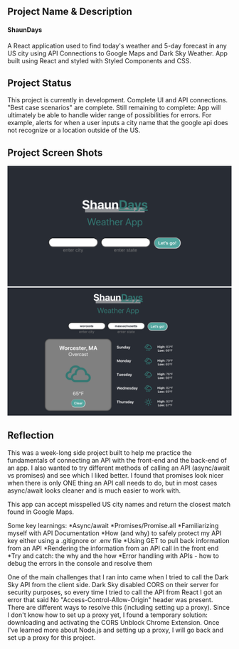 ## Project Name & Description

#### ShaunDays 

A React application used to find today's weather and 5-day forecast in any US city using API Connections to Google Maps and Dark Sky Weather.  App built using React and styled with Styled Components and CSS.

## Project Status

This project is currently in development. Complete UI and API connections.  "Best case scenarios" are complete.
Still remaining to complete: App will ultimately be able to handle wider range of possibilities for errors.  For example, alerts for when a user inputs a city name that the google api does not recognize or a location outside of the US.

## Project Screen Shots
![Main screen screenshot](./public/screenshot1.png?raw=true "Main Screen")
![Search for weather screenshot](./public/screenshot2.png?raw=true "Search for misspelled city")


## Reflection

This was a week-long side project built to help me practice the fundamentals of connecting an API with the front-end and the back-end of an app.  I also wanted to try different methods of calling an API (async/await vs promises) and see which I liked better.  I found that promises look nicer when there is only ONE thing an API call needs to do, but in most cases async/await looks cleaner and is much easier to work with.

This app can accept misspelled US city names and return the closest match found in Google Maps.

Some key learnings:
*Async/await
*Promises/Promise.all
*Familiarizing myself with API Documentation
*How (and why) to safely protect my API key either using a .gitignore or .env file
*Using GET to pull back information from an API
*Rendering the information from an API call in the front end
*Try and catch: the why and the how
*Error handling with APIs - how to debug the errors in the console and resolve them

One of the main challenges that I ran into came when I tried to call the Dark Sky API from the client side.  Dark Sky disabled CORS on their server for security purposes, so every time I tried to call the API from React I got an error that said No "Access-Control-Allow-Origin" header was present.  There are different ways to resolve this (including setting up a proxy).  Since I don't know how to set up a proxy yet, I found a temporary solution: downloading and activating the CORS Unblock Chrome Extension.  Once I've learned more about Node.js and setting up a proxy, I will go back and set up a proxy for this project.
